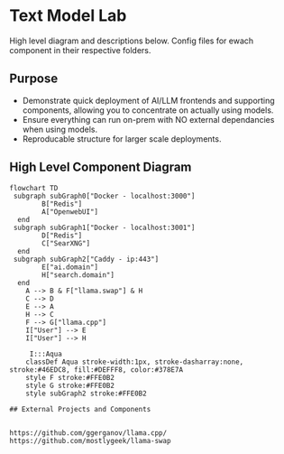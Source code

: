# Text Model Lab

High level diagram and descriptions below. Config files for ewach component in their respective folders.

## Purpose
* Demonstrate quick deployment of AI/LLM frontends and supporting components, allowing you to concentrate on actually using models.
* Ensure everything can run on-prem with NO external dependancies when using models.
* Reproducable structure for larger scale deployments.

## High Level Component Diagram


```mermaid
flowchart TD
 subgraph subGraph0["Docker - localhost:3000"]
        B["Redis"]
        A["OpenwebUI"]
  end
 subgraph subGraph1["Docker - localhost:3001"]
        D["Redis"]
        C["SearXNG"]
  end
 subgraph subGraph2["Caddy - ip:443"]
        E["ai.domain"]
        H["search.domain"]
  end
    A --> B & F["llama.swap"] & H
    C --> D
    E --> A
    H --> C
    F --> G["llama.cpp"]
    I["User"] --> E
    I["User"] --> H

     I:::Aqua
    classDef Aqua stroke-width:1px, stroke-dasharray:none, stroke:#46EDC8, fill:#DEFFF8, color:#378E7A
    style F stroke:#FFE0B2
    style G stroke:#FFE0B2
    style subGraph2 stroke:#FFE0B2

## External Projects and Components


https://github.com/ggerganov/llama.cpp/
https://github.com/mostlygeek/llama-swap
